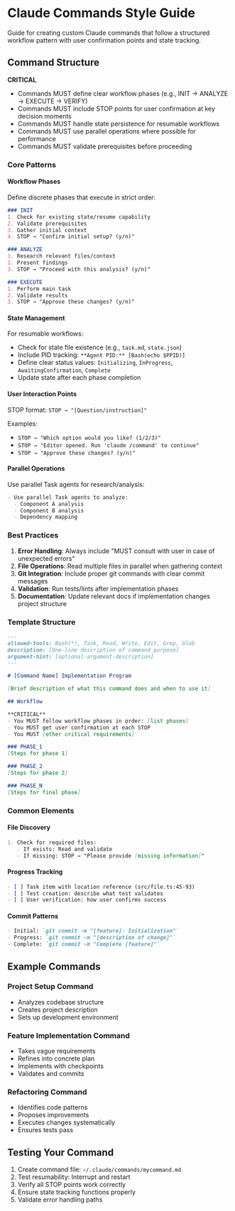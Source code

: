 # Claude Commands Style Guide

Guide for creating custom Claude commands that follow a structured workflow pattern with user confirmation points and state tracking.

## Command Structure

**CRITICAL**
- Commands MUST define clear workflow phases (e.g., INIT → ANALYZE → EXECUTE → VERIFY)
- Commands MUST include STOP points for user confirmation at key decision moments
- Commands MUST handle state persistence for resumable workflows
- Commands MUST use parallel operations where possible for performance
- Commands MUST validate prerequisites before proceeding

### Core Patterns

#### Workflow Phases

Define discrete phases that execute in strict order:

```markdown
### INIT
1. Check for existing state/resume capability
2. Validate prerequisites
3. Gather initial context
4. STOP → "Confirm initial setup? (y/n)"

### ANALYZE
1. Research relevant files/context
2. Present findings
3. STOP → "Proceed with this analysis? (y/n)"

### EXECUTE
1. Perform main task
2. Validate results
3. STOP → "Approve these changes? (y/n)"
```

#### State Management

For resumable workflows:
- Check for state file existence (e.g., `task.md`, `state.json`)
- Include PID tracking: `**Agent PID:** [Bash(echo $PPID)]`
- Define clear status values: `Initializing`, `InProgress`, `AwaitingConfirmation`, `Complete`
- Update state after each phase completion

#### User Interaction Points

STOP format: `STOP → "[Question/instruction]"`

Examples:
- `STOP → "Which option would you like? (1/2/3)"`
- `STOP → "Editor opened. Run 'claude /command' to continue"`
- `STOP → "Approve these changes? (y/n)"`

#### Parallel Operations

Use parallel Task agents for research/analysis:
```markdown
- Use parallel Task agents to analyze:
  - Component A analysis
  - Component B analysis
  - Dependency mapping
```

### Best Practices

1. **Error Handling**: Always include "MUST consult with user in case of unexpected errors"
2. **File Operations**: Read multiple files in parallel when gathering context
3. **Git Integration**: Include proper git commands with clear commit messages
4. **Validation**: Run tests/lints after implementation phases
5. **Documentation**: Update relevant docs if implementation changes project structure

### Template Structure

```markdown
---
allowed-tools: Bash(*), Task, Read, Write, Edit, Grep, Glob
description: [One-line description of command purpose]
argument-hint: [optional-argument-description]
---

# [Command Name] Implementation Program

[Brief description of what this command does and when to use it]

## Workflow

**CRITICAL**
- You MUST follow workflow phases in order: [list phases]
- You MUST get user confirmation at each STOP
- You MUST [other critical requirements]

### PHASE_1
[Steps for phase 1]

### PHASE_2
[Steps for phase 2]

### PHASE_N
[Steps for final phase]
```

### Common Elements

#### File Discovery
```markdown
1. Check for required files:
   - If exists: Read and validate
   - If missing: STOP → "Please provide [missing information]"
```

#### Progress Tracking
```markdown
- [ ] Task item with location reference (src/file.ts:45-93)
- [ ] Test creation: describe what test validates
- [ ] User verification: how user confirms success
```

#### Commit Patterns
```markdown
- Initial: `git commit -m "[feature]: Initialization"`
- Progress: `git commit -m "[description of change]"`
- Complete: `git commit -m "Complete [feature]"`
```

## Example Commands

### Project Setup Command
- Analyzes codebase structure
- Creates project description
- Sets up development environment

### Feature Implementation Command
- Takes vague requirements
- Refines into concrete plan
- Implements with checkpoints
- Validates and commits

### Refactoring Command
- Identifies code patterns
- Proposes improvements
- Executes changes systematically
- Ensures tests pass

## Testing Your Command

1. Create command file: `~/.claude/commands/mycommand.md`
2. Test resumability: Interrupt and restart
3. Verify all STOP points work correctly
4. Ensure state tracking functions properly
5. Validate error handling paths